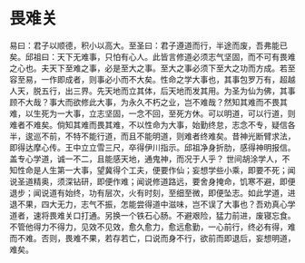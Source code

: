 # 畏难关

易曰：君子以顺德，积小以高大。至圣曰：君子遵道而行，半途而废，吾弗能已矣。邱祖曰：天下无难事，只怕有心人。此皆言修道必须志气坚固，而不可有畏难之心也。夫天下至难之事，必是至大之事。至大之事必须下至大之功而方成。若至容至易，一作即成者，则事必小而不大矣。性命之学大事也，其事包罗万有，超越人天，脱五行，出三界。先天地而立其体，后天地而发其用。为圣为仙为佛，其事顾不大哉？事大而欲修此大事，为永久不朽之业，岂不难哉？然知其难而不畏其难，以生死为一大事，立志坚固，一念不回，至死方休。可以明道，可以行道，则难者不难矣。倘知其难而畏其难，不以性命为大事，始勤终怠，志念不专，疑信各半，逡巡不前，不特不能行道，而且不能明道，则难者终难矣。昔神光断臂求法，即得达摩心传。王中立立雪三尺，卒得伊川指示。邱祖净身折肋，感得神明报信。盖专心学道，诚一不二，且能感天地，通鬼神，而况于人乎？ 世间胡涂学人，不知性命是人生第一大事，望冀得个工夫，便要作仙；妄想学些小乘，即要不死；闻说圣道精奥，须深钻研，即便作难；闻说修道路远，要舍身掩命，饥寒不避，即便退步；闻说道有始终，功有层次，火有时刻，至细至微，即便坠志。如此学道，进退不果，四大无力，志气不振，怎能尝得道中滋味，岂不误了大事也？吾劝真心学道者，速将畏难关口打通。另换一个铁石心肠。不避艰险，猛力前进，废寝忘食。不管他得力不得力，见效不见效，愈久愈力，愈远愈勤，一心前行，终必有得，难而不难。否则，畏难不果，若存若亡，口说而身不行，欲前而即退后，妄想明道，难矣。
